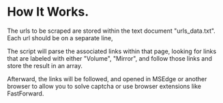 # How It Works.

The urls to be scraped are stored within the text document "urls_data.txt".
Each url should be on a separate line, 

The script will parse the associated links within that page, looking for links that are labeled with either "Volume", "Mirror", and follow those links and store the result in an array.

Afterward, the links will be followed, and opened in MSEdge or another browser to allow you to solve captcha or use browser extensions like FastForward.

